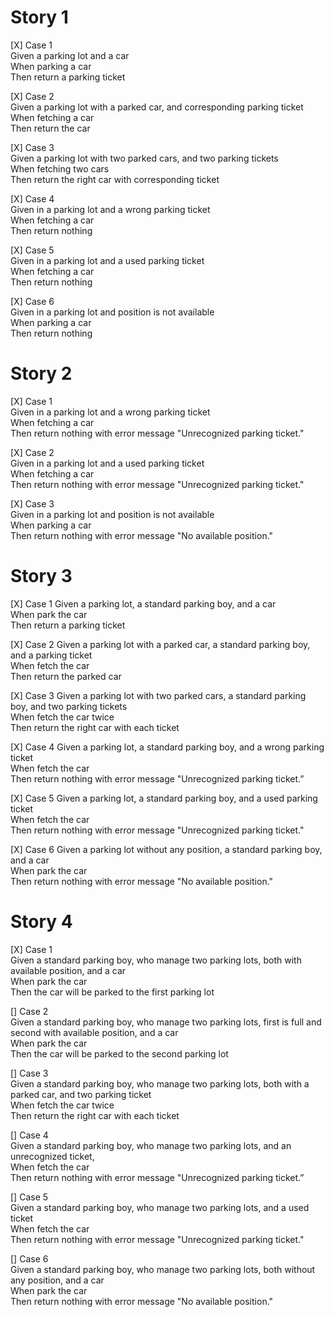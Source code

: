# Story 1
[X] Case 1  
    Given a parking lot and a car  
    When parking a car  
    Then return a parking ticket

[X] Case 2  
    Given a parking lot with a parked car, and corresponding parking ticket  
    When fetching a car  
    Then return the car  

[X] Case 3  
    Given a parking lot with two parked cars, and two parking tickets  
    When fetching two cars  
    Then return the right car with corresponding ticket

[X] Case 4  
    Given in a parking lot and a wrong parking ticket  
    When fetching a car   
    Then return nothing  

[X] Case 5  
    Given in a parking lot and a used parking ticket  
    When fetching a car   
    Then return nothing  

[X] Case 6  
    Given in a parking lot and position is not available  
    When parking a car  
    Then return nothing 


# Story 2
[X] Case 1  
    Given in a parking lot and a wrong parking ticket  
    When fetching a car  
    Then return nothing with error message "Unrecognized parking ticket."  

[X] Case 2  
    Given in a parking lot and a used parking ticket  
    When fetching a car  
    Then return nothing with error message "Unrecognized parking ticket."

[X] Case 3  
    Given in a parking lot and position is not available  
    When parking a car  
    Then return nothing with error message "No available position."


# Story 3
[X] Case 1
Given a parking lot, a standard parking boy, and a car  
When park the car  
Then return a parking ticket

[X] Case 2
Given a parking lot with a parked car, a standard parking boy, and a parking ticket  
When fetch the car  
Then return the parked car

[X] Case 3
Given a parking lot with two parked cars, a standard parking boy, and two parking tickets  
When fetch the car twice  
Then return the right car with each ticket

[X] Case 4
Given a parking lot, a standard parking boy, and a wrong parking ticket  
When fetch the car  
Then return nothing with error message "Unrecognized parking ticket.”

[X] Case 5
Given a parking lot, a standard parking boy, and a used parking ticket  
When fetch the car  
Then return nothing with error message "Unrecognized parking ticket."

[X] Case 6
Given a parking lot without any position, a standard parking boy, and a car  
When park the car  
Then return nothing with error message "No available position."  

# Story 4
[X] Case 1  
Given a standard parking boy, who manage two parking lots, both with available position, and a car  
When park the car  
Then the car will be parked to the first parking lot  

[] Case 2  
Given a standard parking boy, who manage two parking lots, first is full and second with
available position, and a car  
When park the car  
Then the car will be parked to the second parking lot  

[] Case 3  
Given a standard parking boy, who manage two parking lots, both with a parked car, and two parking ticket  
When fetch the car twice  
Then return the right car with each ticket  

[] Case 4  
Given a standard parking boy, who manage two parking lots, and an unrecognized ticket,  
When fetch the car  
Then return nothing with error message "Unrecognized parking ticket.”  

[] Case 5  
Given a standard parking boy, who manage two parking lots, and a used ticket  
When fetch the car  
Then return nothing with error message "Unrecognized parking ticket."  

[] Case 6  
Given a standard parking boy, who manage two parking lots, both without any position, and a car  
When park the car  
Then return nothing with error message "No available position."  